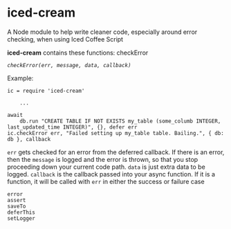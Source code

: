 iced-cream
==========

A Node module to help write cleaner code, especially around error checking, when using Iced Coffee Script

**iced-cream** contains these functions:
    checkError

_`checkError(err, message, data, callback)`_

Example:
   
    ic = require 'iced-cream'

        ...

    await
        db.run "CREATE TABLE IF NOT EXISTS my_table (some_columb INTEGER, last_updated_time INTEGER)", {}, defer err
    ic.checkError err, "Failed setting up my_table table. Bailing.", { db: db }, callback

`err` gets checked for an error from the deferred callback. If there is an error, then the `message` is logged and the error is thrown, so that you stop proceeding down your current code path. `data` is just extra data to be logged. `callback` is the callback passed into your async function. If it is a function, it will be called with `err` in either the success or failure case


    error
    assert
    saveTo
    deferThis
    setLogger
